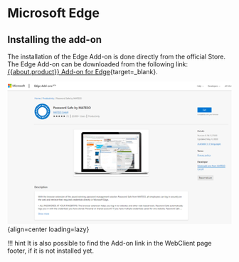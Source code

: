 # Microsoft Edge

## Installing the add-on

The installation of the Edge Add-on is done directly from the official Store.
The Edge Add-on can be downloaded from the following link:
[{{about.product}} Add-on for Edge](https://microsoftedge.microsoft.com/addons/detail/ahdfobpkkckhdhbmnpjehdkepaddfhek){target=_blank}.

![Image title](/assets/en/edge_addon/store_edge_addon.png){align=center loading=lazy}

!!! hint
    It is also possible to find the Add-on link in the WebClient page footer, if it is not installed yet.
